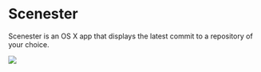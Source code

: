 # Scenester

Scenester is an OS X app that displays the latest commit to a repository
of your choice.

![](http://cl.ly/image/1w3g0q2d0o1Q/Screen%20Shot%202014-06-10%20at%206.19.03%20PM.png)


